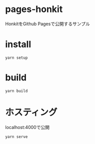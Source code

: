 # pages-honkit

HonkitをGithub Pagesで公開するサンプル

# install

```
yarn setup
```

# build

```
yarn build
```

# ホスティング

localhost:4000で公開

```
yarn serve
```